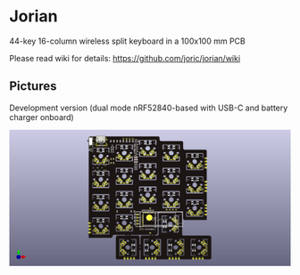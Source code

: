 # Jorian

44-key 16-column wireless split keyboard in a 100x100 mm PCB

Please read wiki for details: https://github.com/joric/jorian/wiki

## Pictures

Development version (dual mode nRF52840-based with USB-C and battery charger onboard)

![](front.png)
